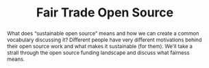 ---
title: "Fair Trade Open Source"
speaker: Eran Hammer
event: CascadiaJS 2019
tags: ["Open Source"]
abstract: "What does “sustainable open source” means and how we can create a common vocabulary discussing it? Different people have very different motivations behind their open source work and what makes it sustainable (for them). We'll take a strall through the open source funding landscape and discuss what fairness means."
ytId: qVMo54BUqEA
layout: talk
---